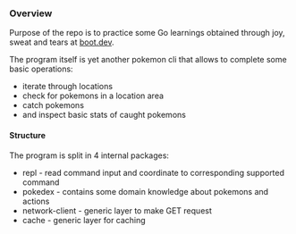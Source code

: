 ### Overview

Purpose of the repo is to practice some Go learnings obtained through joy, sweat and tears at [boot.dev](https://www.boot.dev).

The program itself is yet another pokemon cli that allows to complete some basic operations:

- iterate through locations
- check for pokemons in a location area
- catch pokemons
- and inspect basic stats of caught pokemons

#### Structure

The program is split in 4 internal packages:

- repl - read command input and coordinate to corresponding supported command
- pokedex - contains some domain knowledge about pokemons and actions
- network-client - generic layer to make GET request
- cache - generic layer for caching

